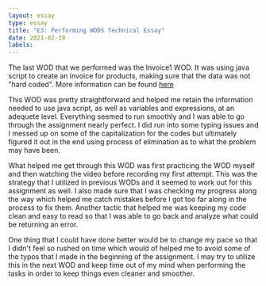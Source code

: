 ```yaml
---
layout: essay
type: essay
title: "E3: Performing WODS Technical Essay"
date: 2021-02-19
labels:
---
```


<p>The last WOD that we performed was the Invoice1 WOD. It was using java script to create an invoice for products, making sure that the data was not "hard coded". More information can be found <a href=https://dport96.github.io/ITM352/morea/060.expressions-operators/experience-invoice1.html.> here </a></p>

<p>This WOD was pretty straightforward and helped me retain the information needed to use java script, as well as variables and expressions, at an adequete level. Everything seemed to run smoothly and I was able to go through the assignment nearly perfect. I did run into some typing issues and I messed up on some of the capitalization for the codes but ultimately figured it out in the end using process of elimination as to what the problem may have been. </p>

<p>What helped me get through this WOD was first practicing the WOD myself and then watching the video before recording my first attempt. This was the strategy that I utilized in previous WODs and it seemed to work out for this assignment as well. I also made sure that I was checking my progress along the way which helped me catch mistakes before I got too far along in the process to fix them. Another tactic that helped me was keeping my code clean and easy to read so that I was able to go back and analyze what could be returning an error.</p>

<p>One thing that I could have done better would be to change my pace so that I didn't feel so rushed on time which would of helped me to avoid some of the typos that I made in the beginning of the assignment. I may try to utilize this in the next WOD and keep time out of my mind when performing the tasks in order to keep things even cleaner and smoother. </p>

